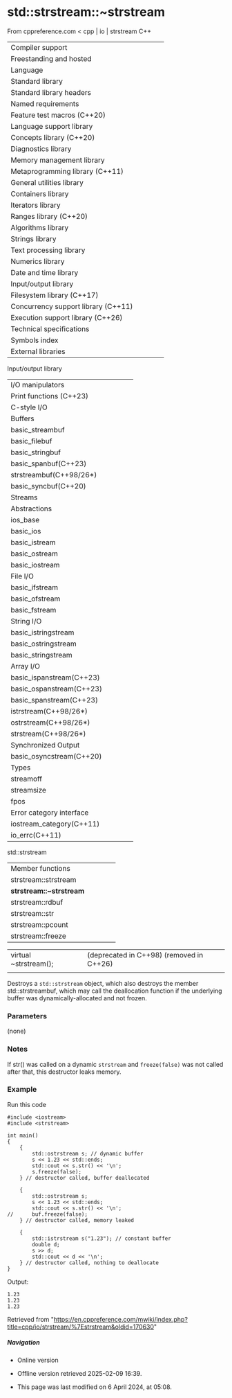# std::strstream::~strstream

From cppreference.com
< cpp‎ | io‎ | strstream
C++

|  |  |  |  |  |
| --- | --- | --- | --- | --- |
| Compiler support | | | | |
| Freestanding and hosted | | | | |
| Language | | | | |
| Standard library | | | | |
| Standard library headers | | | | |
| Named requirements | | | | |
| Feature test macros (C++20) | | | | |
| Language support library | | | | |
| Concepts library (C++20) | | | | |
| Diagnostics library | | | | |
| Memory management library | | | | |
| Metaprogramming library (C++11) | | | | |
| General utilities library | | | | |
| Containers library | | | | |
| Iterators library | | | | |
| Ranges library (C++20) | | | | |
| Algorithms library | | | | |
| Strings library | | | | |
| Text processing library | | | | |
| Numerics library | | | | |
| Date and time library | | | | |
| Input/output library | | | | |
| Filesystem library (C++17) | | | | |
| Concurrency support library (C++11) | | | | |
| Execution support library (C++26) | | | | |
| Technical specifications | | | | |
| Symbols index | | | | |
| External libraries | | | | |

Input/output library

|  |  |  |  |  |
| --- | --- | --- | --- | --- |
| I/O manipulators | | | | |
| Print functions (C++23) | | | | |
| C-style I/O | | | | |
| Buffers | | | | |
| basic_streambuf | | | | |
| basic_filebuf | | | | |
| basic_stringbuf | | | | |
| basic_spanbuf(C++23) | | | | |
| strstreambuf(C++98/26\*) | | | | |
| basic_syncbuf(C++20) | | | | |
| Streams | | | | |
| Abstractions | | | | |
| ios_base | | | | |
| basic_ios | | | | |
| basic_istream | | | | |
| basic_ostream | | | | |
| basic_iostream | | | | |
| File I/O | | | | |
| basic_ifstream | | | | |
| basic_ofstream | | | | |
| basic_fstream | | | | |
| String I/O | | | | |
| basic_istringstream | | | | |
| basic_ostringstream | | | | |
| basic_stringstream | | | | |
| Array I/O | | | | |
| basic_ispanstream(C++23) | | | | |
| basic_ospanstream(C++23) | | | | |
| basic_spanstream(C++23) | | | | |
| istrstream(C++98/26\*) | | | | |
| ostrstream(C++98/26\*) | | | | |
| strstream(C++98/26\*) | | | | |
| Synchronized Output | | | | |
| basic_osyncstream(C++20) | | | | |
| Types | | | | |
| streamoff | | | | |
| streamsize | | | | |
| fpos | | | | |
| Error category interface | | | | |
| iostream_category(C++11) | | | | |
| io_errc(C++11) | | | | |

std::strstream

|  |  |  |  |  |
| --- | --- | --- | --- | --- |
| Member functions | | | | |
| strstream::strstream | | | | |
| ****strstream::~strstream**** | | | | |
| strstream::rdbuf | | | | |
| strstream::str | | | | |
| strstream::pcount | | | | |
| strstream::freeze | | | | |

|  |  |  |
| --- | --- | --- |
| virtual ~strstream(); |  | (deprecated in C++98)  (removed in C++26) |
|  |  |  |

Destroys a `std::strstream` object, which also destroys the member std::strstreambuf, which may call the deallocation function if the underlying buffer was dynamically-allocated and not frozen.

### Parameters

(none)

### Notes

If str() was called on a dynamic `strstream` and `freeze(false)` was not called after that, this destructor leaks memory.

### Example

Run this code

```
#include <iostream>
#include <strstream>
 
int main()
{
    {
        std::ostrstream s; // dynamic buffer 
        s << 1.23 << std::ends;
        std::cout << s.str() << '\n';
        s.freeze(false);
    } // destructor called, buffer deallocated 
 
    {
        std::ostrstream s;
        s << 1.23 << std::ends;
        std::cout << s.str() << '\n';
//      buf.freeze(false);
    } // destructor called, memory leaked
 
    {
        std::istrstream s("1.23"); // constant buffer
        double d;
        s >> d;
        std::cout << d << '\n';
    } // destructor called, nothing to deallocate
}

```

Output:

```
1.23
1.23
1.23

```

Retrieved from "<https://en.cppreference.com/mwiki/index.php?title=cpp/io/strstream/%7Estrstream&oldid=170630>"

##### Navigation

- Online version
- Offline version retrieved 2025-02-09 16:39.

- This page was last modified on 6 April 2024, at 05:08.